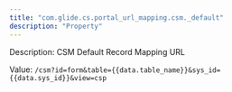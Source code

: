 ```yaml
---
title: "com.glide.cs.portal_url_mapping.csm._default"
description: "Property"
---
```


Description: CSM Default Record Mapping URL

Value: `/csm?id=form&table={{data.table_name}}&sys_id={{data.sys_id}}&view=csp`